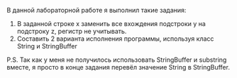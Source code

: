 В данной лабораторной работе я выполнил такие задания:
1. В заданной строке x заменить все вхождения подстроки y на подстроку z,
регистр не учитывать.
2. Составить 2 варианта исполнения программы, используя класс String и
StringBuffer

P.S. Так как у меня не получилось использовать StringВuffer и substring вместе, я просто в конце задания перевёл значение String в StringBuffer.
